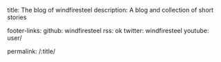 title: The blog of windfiresteel
description: A blog and collection of short stories

footer-links:
  github: windfiresteel
  rss: ok
  twitter: windfiresteel
  youtube: user/<windfiresteel>

permalink: /:title/
